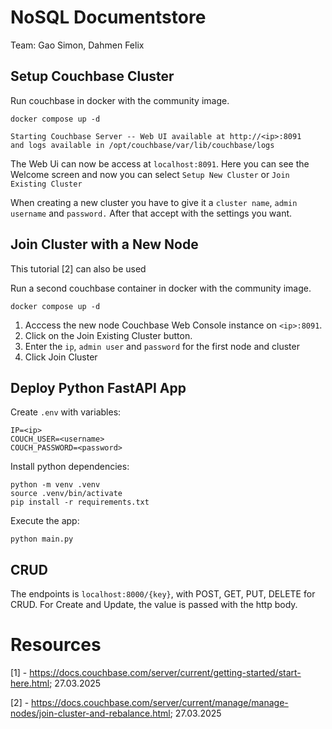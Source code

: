 # NoSQL Documentstore

Team: Gao Simon, Dahmen Felix

## Setup Couchbase Cluster

Run couchbase in docker with the community image.

```
docker compose up -d
```

```
Starting Couchbase Server -- Web UI available at http://<ip>:8091
and logs available in /opt/couchbase/var/lib/couchbase/logs
```

The Web Ui can now be access at `localhost:8091`. Here you can see the Welcome screen
and now you can select `Setup New Cluster` or `Join Existing Cluster`

When creating a new cluster you have to give it a `cluster name`, `admin username` and `password.`
After that accept with the settings you want.

## Join Cluster with a New Node

This tutorial [2] can also be used

Run a second couchbase container in docker with the community image.

```
docker compose up -d
```


1. Acccess the new node Couchbase Web Console instance on `<ip>:8091`.
2. Click on the Join Existing Cluster button.
3. Enter the `ip`, `admin user` and `password` for the first node and cluster
4. Click Join Cluster

## Deploy Python FastAPI App

Create `.env` with variables:
```
IP=<ip>
COUCH_USER=<username>
COUCH_PASSWORD=<password>
```

Install python dependencies:
```
python -m venv .venv
source .venv/bin/activate
pip install -r requirements.txt
```

Execute the app:
```
python main.py
```

## CRUD

The endpoints is `localhost:8000/{key}`, with POST, GET, PUT, DELETE for CRUD.
For Create and Update, the value is passed with the http body.


# Resources

[1] - https://docs.couchbase.com/server/current/getting-started/start-here.html; 27.03.2025

[2] - https://docs.couchbase.com/server/current/manage/manage-nodes/join-cluster-and-rebalance.html; 27.03.2025
